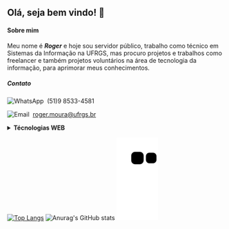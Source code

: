 ## Olá, seja bem vindo! :wave:

  
  #### Sobre mim
  Meu nome é **_Roger_** e hoje sou servidor público, trabalho como técnico em Sistemas da Informação na UFRGS, 
  mas procuro projetos e trabalhos como freelancer e também projetos voluntários na área de tecnologia da informação, para aprimorar 
  meus conhecimentos.
  
  ##### Contato

  <img src="https://icongr.am/simple/whatsapp.svg?size=16&color=colored=false" alt="WhatsApp" />&nbsp;&nbsp;(51)9 8533-4581
  
  <img src="https://icongr.am/entypo/email.svg?size=16&color=colored=false" alt="Email" />&nbsp;&nbsp;roger.moura@ufrgs.br
  
  
  <details>
  <summary markdown="span"><b>Técnologias WEB</b></summary>
    <br/>
    <img src="https://icongr.am/devicon/css3-plain.svg?size=32&color=currentColor" title="CSS" />&nbsp;&nbsp;&nbsp;
    <img src="https://icongr.am/devicon/html5-plain.svg?size=32&color=currentColor" title="HTML5" />&nbsp;&nbsp;&nbsp;
    <img src="https://icongr.am/simple/javascript.svg?size=32&color=colored=false" title="JAVASCRIPT" />&nbsp;&nbsp;&nbsp;
    <img src="https://icongr.am/simple/react.svg?size=32&color=colored=false" title="REACT" />&nbsp;&nbsp;&nbsp;
    <img src="https://icongr.am/simple/sass.svg?size=32&color=colored=false" title="SASS"/>&nbsp;&nbsp;&nbsp;
  </details> 
  

  [![Top Langs](https://github-readme-stats.vercel.app/api/top-langs/?username=ROGER-UFRGS)](https://github.com/ROGER-UFRGS/ROGER-UFRGS)
  ![Anurag's GitHub stats](https://github-readme-stats.vercel.app/api?username=ROGER-UFRGS&show_icons=true&theme=graywhite)
  ![snake gif](https://github.com/ROGER-UFRGS/ROGER-UFRGS/blob/output/github-contribution-grid-snake.svg)


